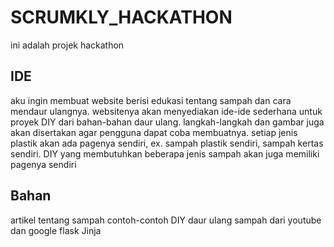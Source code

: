 # SCRUMKLY_HACKATHON
ini adalah projek hackathon

## IDE
aku ingin  membuat website berisi edukasi tentang sampah dan cara mendaur ulangnya. websitenya akan menyediakan ide-ide sederhana untuk proyek DIY dari bahan-bahan daur ulang. langkah-langkah dan gambar juga akan disertakan agar pengguna dapat coba membuatnya. setiap jenis plastik akan ada pagenya sendiri, ex. sampah plastik sendiri, sampah kertas sendiri. DIY yang membutuhkan beberapa jenis sampah akan juga memiliki pagenya sendiri

## Bahan
artikel tentang sampah 
contoh-contoh DIY daur ulang sampah dari youtube dan google
flask
Jinja
